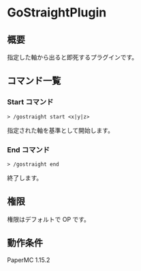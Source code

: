 # GoStraightPlugin

## 概要
指定した軸から出ると即死するプラグインです。

## コマンド一覧
### Start コマンド
```
> /gostraight start <x|y|z>
```
指定された軸を基準として開始します。
### End コマンド
```
> /gostraight end
```
終了します。

## 権限
権限はデフォルトで OP です。

## 動作条件
PaperMC 1.15.2
